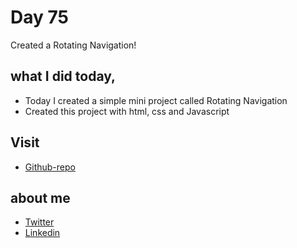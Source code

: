 # Day 75

Created a Rotating Navigation!


## what I did today,

 - Today I created a simple mini project called Rotating Navigation
 - Created this project with html, css and Javascript


## Visit

 - [Github-repo](https://github.com/KaranChandekar/50projects50days/tree/master/rotating-nav-animation)

 
## about me

 - [Twitter](https://twitter.com/karan_chandekar)
 - [Linkedin](https://www.linkedin.com/in/karan-chandekar-a87263219/)

